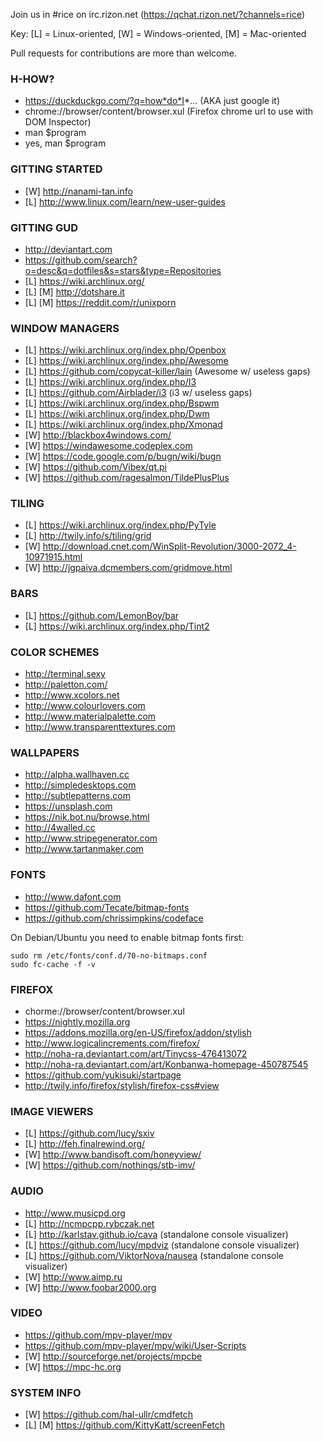 Join us in #rice on irc.rizon.net (https://qchat.rizon.net/?channels=rice)

Key: [L] = Linux-oriented, [W] = Windows-oriented, [M] = Mac-oriented

Pull requests for contributions are more than welcome.

### H-HOW?
* https://duckduckgo.com/?q=how*do*I*... (AKA just google it)
* chrome://browser/content/browser.xul (Firefox chrome url to use with DOM Inspector)
* man $program
* yes, man $program

### GITTING STARTED
* [W] http://nanami-tan.info
* [L] http://www.linux.com/learn/new-user-guides

### GITTING GUD
* http://deviantart.com
* https://github.com/search?o=desc&q=dotfiles&s=stars&type=Repositories
* [L] https://wiki.archlinux.org/
* [L] [M] http://dotshare.it
* [L] [M] https://reddit.com/r/unixporn

### WINDOW MANAGERS
* [L] https://wiki.archlinux.org/index.php/Openbox
* [L] https://wiki.archlinux.org/index.php/Awesome
* [L] https://github.com/copycat-killer/lain (Awesome w/ useless gaps)
* [L] https://wiki.archlinux.org/index.php/I3
* [L] https://github.com/Airblader/i3 (i3 w/ useless gaps)
* [L] https://wiki.archlinux.org/index.php/Bspwm
* [L] https://wiki.archlinux.org/index.php/Dwm
* [L] https://wiki.archlinux.org/index.php/Xmonad
* [W] http://blackbox4windows.com/
* [W] https://windawesome.codeplex.com
* [W] https://code.google.com/p/bugn/wiki/bugn
* [W] https://github.com/Vibex/qt.pi
* [W] https://github.com/ragesalmon/TildePlusPlus

### TILING
* [L] https://wiki.archlinux.org/index.php/PyTyle
* [L] http://twily.info/s/tiling/grid
* [W] http://download.cnet.com/WinSplit-Revolution/3000-2072_4-10971915.html
* [W] http://jgpaiva.dcmembers.com/gridmove.html

### BARS
* [L] https://github.com/LemonBoy/bar
* [L] https://wiki.archlinux.org/index.php/Tint2

### COLOR SCHEMES
* http://terminal.sexy
* http://paletton.com/
* http://www.xcolors.net
* http://www.colourlovers.com
* http://www.materialpalette.com
* http://www.transparenttextures.com

### WALLPAPERS
* http://alpha.wallhaven.cc
* http://simpledesktops.com
* http://subtlepatterns.com
* https://unsplash.com
* https://nik.bot.nu/browse.html
* http://4walled.cc
* http://www.stripegenerator.com
* http://www.tartanmaker.com

### FONTS
* http://www.dafont.com
* https://github.com/Tecate/bitmap-fonts
* https://github.com/chrissimpkins/codeface

On Debian/Ubuntu you need to enable bitmap fonts first:
````
sudo rm /etc/fonts/conf.d/70-no-bitmaps.conf
sudo fc-cache -f -v
````

### FIREFOX
* chorme://browser/content/browser.xul
* https://nightly.mozilla.org
* https://addons.mozilla.org/en-US/firefox/addon/stylish
* http://www.logicalincrements.com/firefox/
* http://noha-ra.deviantart.com/art/Tinycss-476413072
* http://noha-ra.deviantart.com/art/Konbanwa-homepage-450787545
* https://github.com/yukisuki/startpage
* http://twily.info/firefox/stylish/firefox-css#view

### IMAGE VIEWERS
* [L] https://github.com/lucy/sxiv
* [L] http://feh.finalrewind.org/
* [W] http://www.bandisoft.com/honeyview/
* [W] https://github.com/nothings/stb-imv/

### AUDIO
* http://www.musicpd.org
* [L] http://ncmpcpp.rybczak.net
* [L] http://karlstav.github.io/cava (standalone console visualizer)
* [L] https://github.com/lucy/mpdviz (standalone console visualizer)
* [L] https://github.com/ViktorNova/nausea (standalone console visualizer)
* [W] http://www.aimp.ru
* [W] http://www.foobar2000.org

### VIDEO
* https://github.com/mpv-player/mpv
* https://github.com/mpv-player/mpv/wiki/User-Scripts
* [W] http://sourceforge.net/projects/mpcbe
* [W] https://mpc-hc.org

### SYSTEM INFO
* [W] https://github.com/hal-ullr/cmdfetch
* [L] [M] https://github.com/KittyKatt/screenFetch

